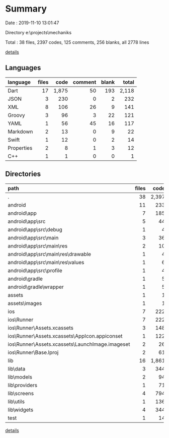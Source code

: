 # Summary

Date : 2019-11-10 13:01:47

Directory e:\projects\mechaniks

Total : 38 files,  2397 codes, 125 comments, 256 blanks, all 2778 lines

[details](details.md)

## Languages
| language | files | code | comment | blank | total |
| :--- | ---: | ---: | ---: | ---: | ---: |
| Dart | 17 | 1,875 | 50 | 193 | 2,118 |
| JSON | 3 | 230 | 0 | 2 | 232 |
| XML | 8 | 106 | 26 | 9 | 141 |
| Groovy | 3 | 96 | 3 | 22 | 121 |
| YAML | 1 | 56 | 45 | 16 | 117 |
| Markdown | 2 | 13 | 0 | 9 | 22 |
| Swift | 1 | 12 | 0 | 2 | 14 |
| Properties | 2 | 8 | 1 | 3 | 12 |
| C++ | 1 | 1 | 0 | 0 | 1 |

## Directories
| path | files | code | comment | blank | total |
| :--- | ---: | ---: | ---: | ---: | ---: |
| . | 38 | 2,397 | 125 | 256 | 2,778 |
| android | 11 | 233 | 28 | 32 | 293 |
| android\app | 7 | 185 | 27 | 20 | 232 |
| android\app\src | 5 | 44 | 24 | 7 | 75 |
| android\app\src\debug | 1 | 4 | 3 | 1 | 8 |
| android\app\src\main | 3 | 36 | 18 | 5 | 59 |
| android\app\src\main\res | 2 | 10 | 9 | 3 | 22 |
| android\app\src\main\res\drawable | 1 | 4 | 7 | 2 | 13 |
| android\app\src\main\res\values | 1 | 6 | 2 | 1 | 9 |
| android\app\src\profile | 1 | 4 | 3 | 1 | 8 |
| android\gradle | 1 | 5 | 1 | 1 | 7 |
| android\gradle\wrapper | 1 | 5 | 1 | 1 | 7 |
| assets | 1 | 1 | 0 | 0 | 1 |
| assets\images | 1 | 1 | 0 | 0 | 1 |
| ios | 7 | 222 | 2 | 8 | 232 |
| ios\Runner | 7 | 222 | 2 | 8 | 232 |
| ios\Runner\Assets.xcassets | 3 | 148 | 0 | 4 | 152 |
| ios\Runner\Assets.xcassets\AppIcon.appiconset | 1 | 122 | 0 | 1 | 123 |
| ios\Runner\Assets.xcassets\LaunchImage.imageset | 2 | 26 | 0 | 3 | 29 |
| ios\Runner\Base.lproj | 2 | 61 | 2 | 2 | 65 |
| lib | 16 | 1,861 | 40 | 186 | 2,087 |
| lib\data | 3 | 344 | 2 | 44 | 390 |
| lib\models | 2 | 94 | 0 | 14 | 108 |
| lib\providers | 1 | 71 | 3 | 10 | 84 |
| lib\screens | 4 | 794 | 28 | 53 | 875 |
| lib\utils | 1 | 136 | 3 | 17 | 156 |
| lib\widgets | 4 | 344 | 4 | 41 | 389 |
| test | 1 | 14 | 10 | 7 | 31 |

[details](details.md)